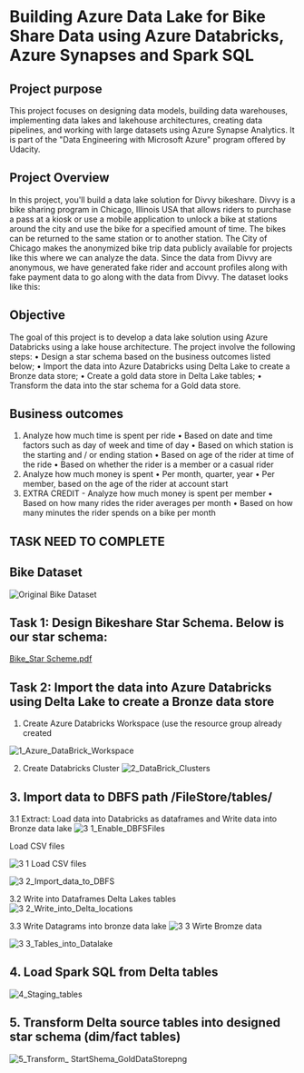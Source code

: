 # Building Azure Data Lake for Bike Share Data using Azure Databricks, Azure Synapses and Spark SQL

## Project purpose
This project focuses on designing data models, building data warehouses, implementing data lakes and lakehouse architectures, creating data pipelines, and working with large datasets using Azure Synapse Analytics. It is part of the "Data Engineering with Microsoft Azure" program offered by Udacity.

## Project Overview
In this project, you'll build a data lake solution for Divvy bikeshare. Divvy is a bike sharing program in Chicago, Illinois USA that allows riders to purchase a pass at a kiosk or use a mobile application to unlock a bike at stations around the city and use the bike for a specified amount of time. The bikes can be returned to the same station or to another station. The City of Chicago makes the anonymized bike trip data publicly available for projects like this where we can analyze the data. Since the data from Divvy are anonymous, we have generated fake rider and account profiles along with fake payment data to go along with the data from Divvy. The dataset looks like this:
 
## Objective
The goal of this project is to develop a data lake solution using Azure Databricks using a lake house architecture. The project involve the following steps:
•	Design a star schema based on the business outcomes listed below;
•	Import the data into Azure Databricks using Delta Lake to create a Bronze data store;
•	Create a gold data store in Delta Lake tables;
•	Transform the data into the star schema for a Gold data store.

## Business outcomes
1.	Analyze how much time is spent per ride
•	Based on date and time factors such as day of week and time of day
•	Based on which station is the starting and / or ending station
•	Based on age of the rider at time of the ride
•	Based on whether the rider is a member or a casual rider
2.	Analyze how much money is spent
•	Per month, quarter, year
•	Per member, based on the age of the rider at account start
3.	EXTRA CREDIT - Analyze how much money is spent per member
•	Based on how many rides the rider averages per month
•	Based on how many minutes the rider spends on a bike per month

## TASK NEED TO COMPLETE
## Bike Dataset

![Original Bike Dataset](https://github.com/user-attachments/assets/5d476c92-a71c-4695-a7a2-105b4af8f598)


## Task 1: Design Bikeshare Star Schema. Below is our star schema:

[Bike_Star Scheme.pdf](https://github.com/user-attachments/files/18228233/Bike_Star.Scheme.pdf)

 ## Task 2: Import the data into Azure Databricks using Delta Lake to create a Bronze data store
1.	Create Azure Databricks Workspace (use the resource group already created
  
![1_Azure_DataBrick_Workspace](https://github.com/user-attachments/assets/b3a6145b-2239-48cb-aa49-ebcf0d1e448d)


2.	Create Databricks Cluster
 ![2_DataBrick_Clusters](https://github.com/user-attachments/assets/02dd45d0-a73e-43bb-8336-1b4efb02c965)


## 3.	Import data to DBFS path /FileStore/tables/
 
3.1 Extract: Load data into Databricks as dataframes and Write data into Bronze data lake
![3 1_Enable_DBFSFiles](https://github.com/user-attachments/assets/d1b06d75-bfa2-4d87-a025-dd87883c50e7)

Load CSV files

![3 1 Load CSV files](https://github.com/user-attachments/assets/1109ef01-5abd-4d5c-8b9e-a299392e707a)


![3 2_Import_data_to_DBFS](https://github.com/user-attachments/assets/b2f955c6-2d68-462e-9a4b-21bbdcdbda6b)


3.2 Write into Dataframes Delta Lakes tables 
![3 2_Write_into_Delta_locations](https://github.com/user-attachments/assets/1d114895-83c0-480d-bca1-5cfa34fa619a)



3.3 Write Datagrams into bronze data lake
![3 3 Wirte Bromze data](https://github.com/user-attachments/assets/d3a5692d-9479-4ca5-aaf7-386e75030da4)



![3 3_Tables_into_Datalake](https://github.com/user-attachments/assets/dfbce5fb-d151-4f93-8c39-2842f0293e2d)

 ## 4.	Load Spark SQL from Delta tables

![4_Staging_tables](https://github.com/user-attachments/assets/dacc1a4a-2108-461d-9b06-c31b220bbf03)

 
## 5.	Transform Delta source tables into designed star schema (dim/fact tables)

![5_Transform_ StartShema_GoldDataStorepng](https://github.com/user-attachments/assets/d1c8b678-df2f-4421-8b7e-4fd54f287c20)




